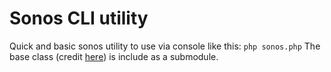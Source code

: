 # Sonos CLI utility

Quick and basic sonos utility to use via console like this: `php sonos.php`
The base class (credit [here](https://github.com/DjMomo/sonos)) is include as a submodule. 
